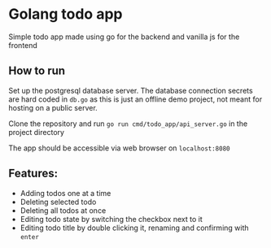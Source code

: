 # Golang todo app
Simple todo app made using go for the backend and vanilla js for the frontend

## How to run
Set up the postgresql database server. The database connection secrets are hard coded in `db.go` as this is just an offline demo project, not meant for hosting on a public server. 

Clone the repository and run `go run cmd/todo_app/api_server.go` in the project directory 

The app should be accessible via web browser on `localhost:8080`

## Features:
- Adding todos one at a time
- Deleting selected todo
- Deleting all todos at once
- Editing todo state by switching the checkbox next to it
- Editing todo title by double clicking it, renaming and confirming with `enter`
